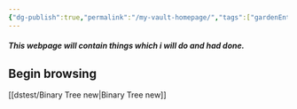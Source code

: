```yaml
---
{"dg-publish":true,"permalink":"/my-vault-homepage/","tags":["gardenEntry"],"created":"2025-01-22T23:23:38.676+05:30","updated":"2025-01-23T00:17:02.620+05:30"}
---
```


##### This webpage will contain things which i will do and had done.


## Begin browsing
[[dstest/Binary Tree new\|Binary Tree new]]

